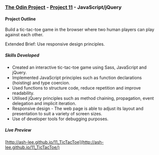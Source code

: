 ### [The Odin Project](http://www.theodinproject.com/) - [Project 11](http://www.theodinproject.com/javascript-and-jquery/tic-tac-toe) - JavaScript/jQuery

#### Project Outline
Build a tic-tac-toe game in the browser where two human players can play against each other.

Extended Brief: Use responsive design principles.

##### Skills Developed
<ul>
	<li>Created an interactive tic-tac-toe game using Sass, JavaScript and jQuery.</li>
	<li>Implemented JavaScript principles such as function declarations (hoisting) and type coercion.</li>
	<li>Used functions to structure code, reduce repetition and improve readability.</li>
	<li>Utilised jQuery principles such as method chaining, propagation, event delegation and implicit iteration.</li>
	<li>Responsive design - The web page is able to adjust its layout and presentation to suit a variety of screen sizes.</li>
	<li>Use of developer tools for debugging purposes.</li>
</ul>

##### Live Preview
[http://ash-lee.github.io/11_TicTacToe](http://ash-lee.github.io/11_TicTacToe/)